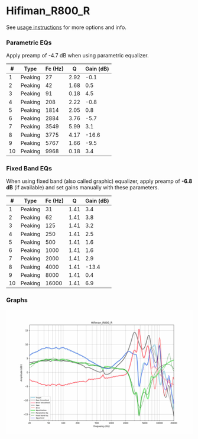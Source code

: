 # Hifiman_R800_R
See [usage instructions](https://github.com/jaakkopasanen/AutoEq#usage) for more options and info.

### Parametric EQs
Apply preamp of -4.7 dB when using parametric equalizer.

|   # | Type    |   Fc (Hz) |    Q |   Gain (dB) |
|-----|---------|-----------|------|-------------|
|   1 | Peaking |        27 | 2.92 |        -0.1 |
|   2 | Peaking |        42 | 1.68 |         0.5 |
|   3 | Peaking |        91 | 0.18 |         4.5 |
|   4 | Peaking |       208 | 2.22 |        -0.8 |
|   5 | Peaking |      1814 | 2.05 |         0.8 |
|   6 | Peaking |      2884 | 3.76 |        -5.7 |
|   7 | Peaking |      3549 | 5.99 |         3.1 |
|   8 | Peaking |      3775 | 4.17 |       -16.6 |
|   9 | Peaking |      5767 | 1.66 |        -9.5 |
|  10 | Peaking |      9968 | 0.18 |         3.4 |

### Fixed Band EQs
When using fixed band (also called graphic) equalizer, apply preamp of **-6.8 dB** (if available) and set gains manually with these parameters.

|   # | Type    |   Fc (Hz) |    Q |   Gain (dB) |
|-----|---------|-----------|------|-------------|
|   1 | Peaking |        31 | 1.41 |         3.4 |
|   2 | Peaking |        62 | 1.41 |         3.8 |
|   3 | Peaking |       125 | 1.41 |         3.2 |
|   4 | Peaking |       250 | 1.41 |         2.5 |
|   5 | Peaking |       500 | 1.41 |         1.6 |
|   6 | Peaking |      1000 | 1.41 |         1.6 |
|   7 | Peaking |      2000 | 1.41 |         2.9 |
|   8 | Peaking |      4000 | 1.41 |       -13.4 |
|   9 | Peaking |      8000 | 1.41 |         0.4 |
|  10 | Peaking |     16000 | 1.41 |         6.9 |

### Graphs
![](./Hifiman_R800_R.png)
